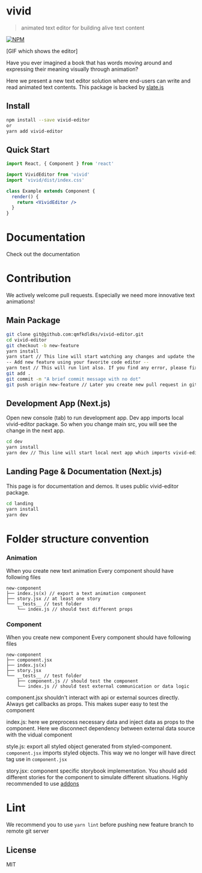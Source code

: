 # vivid

> animated text editor for building alive text content

[![NPM](https://img.shields.io/npm/v/vivid-editor.svg)](https://www.npmjs.com/package/vivid-editor)

[GIF which shows the editor]

Have you ever imagined a book that has words moving around and expressing their meaning visually through animation?

Here we present a new text editor solution where end-users can write and read animated text contents.
This package is backed by [slate.js](https://github.com/ianstormtaylor/slate)

## Install

```bash
npm install --save vivid-editor
or
yarn add vivid-editor
```

## Quick Start

```jsx
import React, { Component } from 'react'

import VividEditor from 'vivid'
import 'vivid/dist/index.css'

class Example extends Component {
  render() {
    return <VividEditor />
  }
}
```

# Documentation

Check out the documentation

# Contribution

We actively welcome pull requests.
Especially we need more innovative text animations!

## Main Package

```bash
git clone git@github.com:qmfkdldks/vivid-editor.git
cd vivid-editor
git checkout -b new-feature
yarn install
yarn start // This line will start watching any changes and update the package locally
-- Add new feature using your favorite code editor --
yarn test // This will run lint also. If you find any error, please fix test and lint issue before you create new pull request in github.io
git add .
git commit -m "A brief commit message with no dot"
git push origin new-feature // Later you create new pull request in github. (May be you should do git rebase before opening new pull request)
```

## Development App (Next.js)

Open new console (tab) to run development app.
Dev app imports local vivid-editor package. So when you change main src, you will see the change in the next app.

```bash
cd dev
yarn install
yarn dev // This line will start local next app which imports vivid-editor package
```

## Landing Page & Documentation (Next.js)

This page is for documentation and demos. It uses public vivid-editor package.

```bash
cd landing
yarn install
yarn dev
```

# Folder structure convention

### Animation

When you create new text animation
Every component should have following files

```
new-component
├── index.js(x) // export a text animation component
├── story.jsx // at least one story
└── __tests__ // test folder
    └── index.js // should test different props
```

### Component

When you create new component
Every component should have following files

```
new-component
├── component.jsx
├── index.js(x)
├── story.jsx
└── __tests__ // test folder
    ├── component.js // should test the component
    └── index.js // should test external communication or data logic
```

component.jsx
shouldn't interact with api or external sources directly. Always get callbacks as props. This makes super easy to test the component

index.js:
here we preprocess necessary data and inject data as props to the component. Here we disconnect dependency between external data source with the vidual component

style.js:
export all styled object generated from styled-component. `component.jsx` imports styled objects. This way we no longer will have direct tag use in `component.jsx`

story.jsx:
component specific storybook implementation. You should add different stories for the component to simulate different situations. Highly recommended to use [addons](https://storybook.js.org/addons/)

# Lint

We recommend you to use `yarn lint` before pushing new feature branch to remote git server

## License

MIT
